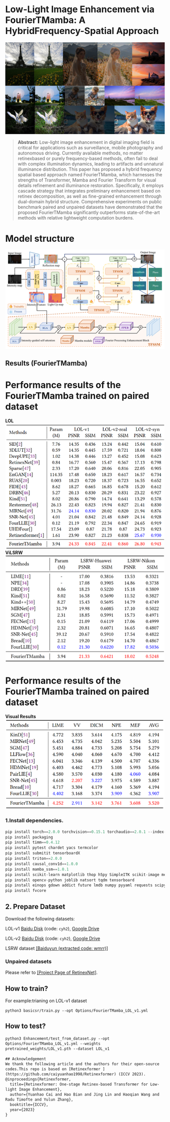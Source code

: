 # Low-Light Image Enhancement via FourierTMamba: A HybridFrequency-Spatial Approach
![visual_results](fig/visual.jpg)
> **Abstract:** Low-light image enhancement in digital imaging field is critical
for applications such as surveillance, mobile photography and autonomous driving. Currently available methods, no matter retinexbased or purely frequency-based methods, often fail to deal with
complex illumination dynamics, leading to artifacts and unnatural illuminance distribution. This paper has proposed a hybrid frequency spatial based approach named FourierTMamba, which harnesses
the strengths of Transformer, Mamba and Fourier Transform for visual details refinement and illuminance restoration. Specifically, it employs cascade strategy that integrates preliminary enhancement
based on retinex decomposition, as well as fine-grained enhancement through dual-domain hybrid structure. Comprehensive experiments on public benchmark paired and unpaired datasets have
demonstrated that the proposed FourierTMamba significantly outperforms state-of-the-art methods with relative lightweight computation burdens.



# Model structure
![model struct](fig/model.png)



## Results (FourierTMamba)
# Performance results of the FourierTMamba trained on paired dataset
<summary><strong>LOL</strong> </summary>
<img src = "fig/LOL.png"> 

<summary><strong>ViLSRW</strong></summary>
<img src = "fig/LSRW.png"> 

# Performance results of the FourierTMamba trained on paired dataset
<summary><strong>Visual Results</strong></summary>
<img src = "fig/unpaired.png"> 

### 1.Install dependencies.

```python
pip install torch==2.0.0 torchvision==0.15.1 torchaudio==2.0.1 --index-url https://download.pytorch.org/whl/rocm5.4.2
pip install packaging
pip install timm==0.4.12
pip install pytest chardet yacs termcolor
pip install submitit tensorboardX
pip install triton==2.0.0
pip install causal_conv1d==1.0.0
pip install mamba_ssm==1.0.1
pip install scikit-learn matplotlib thop h5py SimpleITK scikit-image medpy
pip install opencv-python joblib natsort tqdm tensorboard
pip install einops gdown addict future lmdb numpy pyyaml requests scipy yapf lpips
pip install fvcore
```
## 2. Prepare Dataset
Download the following datasets:

LOL-v1 [Baidu Disk](https://pan.baidu.com/s/1ZAC9TWR-YeuLIkWs3L7z4g?pwd=cyh2) (code: `cyh2`), [Google Drive](https://drive.google.com/file/d/1L-kqSQyrmMueBh_ziWoPFhfsAh50h20H/view?usp=sharing)

LOL-v2 [Baidu Disk](https://pan.baidu.com/s/1X4HykuVL_1WyB3LWJJhBQg?pwd=cyh2) (code: `cyh2`), [Google Drive](https://drive.google.com/file/d/1Ou9EljYZW8o5dbDCf9R34FS8Pd8kEp2U/view?usp=sharing)

LSRW dataset [[Baiduyun (extracted code: wmrr)]](https://pan.baidu.com/s/1XHWQAS0ZNrnCyZ-bq7MKvA)

### Unpaired datasets 
Please refer to [[Project Page of RetinexNet]](https://daooshee.github.io/BMVC2018website/).

## How to train?
For example:trianing on LOL-v1 dataset
```
python3 basicsr/train.py --opt Options/FourierTMamba_LOL_v1.yml
```

## How to test?
```
python3 Enhancement/test_from_dataset.py --opt Options/FourierTMamba_LOL_v1.yml --weights pretrained_weights/LOL_v1.pth --dataset LOL_v1

## Acknowledgement
We thank the following article and the authors for their open-source codes.This repo is based on [Retinexformer ](https://github.com/caiyuanhao1998/Retinexformer) (ICCV 2023).
@inproceedings{Retinexformer,
  title={Retinexformer: One-stage Retinex-based Transformer for Low-light Image Enhancement},
  author={Yuanhao Cai and Hao Bian and Jing Lin and Haoqian Wang and Radu Timofte and Yulun Zhang},
  booktitle={ICCV},
  year={2023}
}
